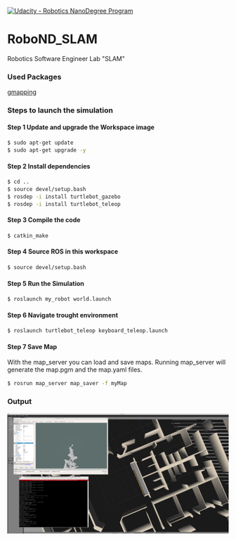 [![Udacity - Robotics NanoDegree Program](https://s3-us-west-1.amazonaws.com/udacity-robotics/Extra+Images/RoboND_flag.png)](https://www.udacity.com/robotics)

# RoboND_SLAM
Robotics Software Engineer Lab "SLAM"

### Used Packages
[gmapping](http://wiki.ros.org/gmapping)

### Steps to launch the simulation

#### Step 1 Update and upgrade the Workspace image
```sh
$ sudo apt-get update
$ sudo apt-get upgrade -y
```

#### Step 2 Install dependencies
```sh
$ cd ..
$ source devel/setup.bash
$ rosdep -i install turtlebot_gazebo
$ rosdep -i install turtlebot_teleop
```
#### Step 3 Compile the code
```sh
$ catkin_make
```

#### Step 4 Source ROS in this workspace
```sh
$ source devel/setup.bash
```

#### Step 5 Run the Simulation  
```sh
$ roslaunch my_robot world.launch
```

#### Step 6 Navigate trought environment
```sh
$ roslaunch turtlebot_teleop keyboard_teleop.launch
```

#### Step 7 Save Map  
With the map_server you can load and save maps. Running map_server will generate the map.pgm and the map.yaml files.
```sh
$ rosrun map_server map_saver -f myMap
```

### Output
![alt text](images/output.png)



